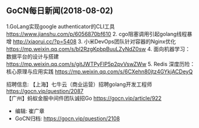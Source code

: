 ## GoCN每日新闻(2018-08-02)

1.GoLang实现google authenticator的CLI工具 https://www.jianshu.com/p/6056870bf610
2. cgo阻塞调用引起golang线程暴增  http://xiaorui.cc/?p=5408
3. 小米DevOps团队针对容器的Nginx优化 https://mp.weixin.qq.com/s/bl2RzgKpbpBuuLZyNdZ0sw
4. 面向机器学习：数据平台的设计与搭建 https://mp.weixin.qq.com/s/gitJWTPyFlP5p2pvVswZWw
5. Redis 深度历险：核心原理与应用实践 https://mp.weixin.qq.com/s/6CXehn80jtz4GYkjACDeyQ

招聘信息:
【上海】七牛云（商业运营）招聘golang开发工程师 https://gocn.vip/question/2087  
【广州】蚂蚁金服中间件团队诚招Go https://gocn.vip/article/922

* 编辑: 崔广章
* GoCN归档: https://gocn.vip/question/2108
